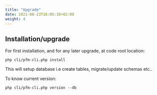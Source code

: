 ```yaml
---
title: "Upgrade"
date: 2021-06-23T16:05:10+02:00
weight: 4
---
```

## Installation/upgrade

For first installation, and for any later upgrade, at code root location:

    php cli/pfm-cli.php install

This will setup database i.e create tables, migrate/update schemas etc..

To know current version:

    php cli/pfm-cli.php version --db
